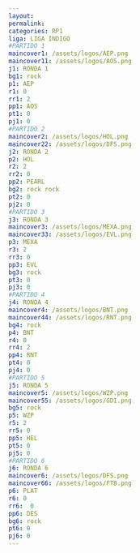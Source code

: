 ```yaml
---
layout: 
permalink: 
categories: RP1
liga: LIGA INDIGO
#PARTIDO 1
maincover1: /assets/logos/AEP.png
maincover11: /assets/logos/AOS.png
j1: RONDA 1
bg1: rock
p1: AEP
r1: 0
rr1: 2
pp1: AOS
pt1: 0
pj1: 0
#PARTIDO 2
maincover2: /assets/logos/HOL.png
maincover22: /assets/logos/DFS.png
j2: RONDA 2
p2: HOL
r2: 2
rr2: 0
pp2: PEARL
bg2: rock rock
pt2: 0
pj2: 0
#PARTIDO 3
j3: RONDA 3
maincover3: /assets/logos/MEXA.png
maincover33: /assets/logos/EVL.png
p3: MEXA
r3: 2
rr3: 0
pp3: EVL
bg3: rock
pt3: 0
pj3: 0
#PARTIDO 4
j4: RONDA 4
maincover4: /assets/logos/BNT.png
maincover44: /assets/logos/RNT.png
bg4: rock 
p4: BNT
r4: 0
rr4: 2
pp4: RNT
pt4: 0
pj4: 0
#PARTIDO 5
j5: RONDA 5
maincover5: /assets/logos/WZP.png
maincover55: /assets/logos/GDI.png
bg5: rock 
p5: WZP
r5: 2
rr5: 0
pp5: HEL
pt5: 0
pj5: 0
#PARTIDO 6
j6: RONDA 6
maincover6: /assets/logos/DFS.png
maincover66: /assets/logos/FTB.png
p6: PLAT
r6: 0
rr6:  0
pp6: DES
bg6: rock
pt6: 0
pj6: 0
---
```

